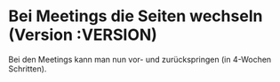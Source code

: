 # Bei Meetings die Seiten wechseln (Version :VERSION)

Bei den Meetings kann man nun vor- und zurückspringen (in 4-Wochen Schritten).
